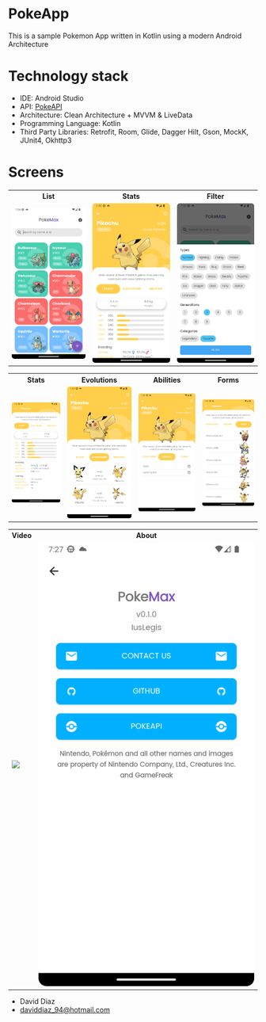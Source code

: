 # PokeApp

This is a sample Pokemon App written in Kotlin using a modern Android Architecture

# Technology stack

- IDE: Android Studio
- API: [PokeAPI](https://pokeapi.co/)
- Architecture: Clean Architecture + MVVM & LiveData
- Programming Language: Kotlin
- Third Party Libraries: Retrofit, Room, Glide, Dagger Hilt, Gson, MockK, JUnit4, Okhttp3

# Screens

<table style="width:100%">
  <tr>
    <th>List</th>
    <th>Stats</th>
    <th>Filter</th>
  </tr>
  <tr>
    <td><img src="screenshots/list.png"/></td>
    <td><img src="screenshots/detail1.png"/></td>
    <td><img src="screenshots/filter.png"/></td>
  </tr>
</table>

<table style="width:100%">
<tr>
    <th>Stats</th>
    <th>Evolutions</th>
    <th>Abilities</th>
    <th>Forms</th>
  </tr>
  <tr>
    <td><img src="screenshots/detail2.png"/></td>
    <td><img src="screenshots/detail3.png"/></td>
    <td><img src="screenshots/detail4.png"/></td>
    <td><img src="screenshots/detail5.png"/></td>
  </tr>
</table>

<table style="width:100%">
<tr>
    <th>Video</th>
    <th>About</th>
  </tr>
  <tr>
    <td><img src="screenshots/video.fig"/></td>
    <td><img src="screenshots/about.png"/></td>
  </tr>
</table>

* David Diaz
* daviddiaz_94@hotmail.com
